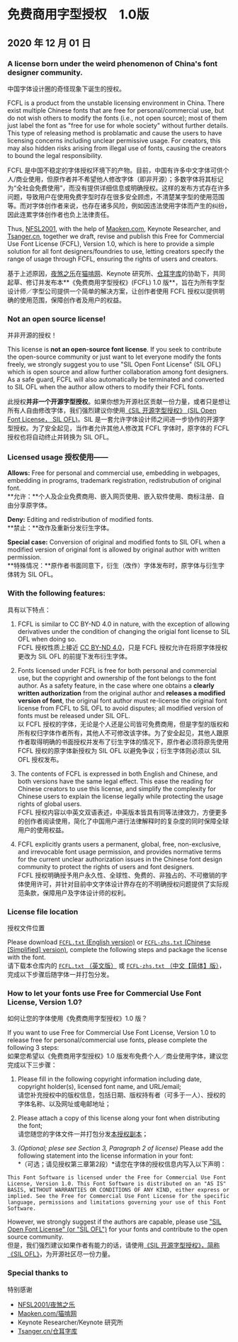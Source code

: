 # 免费商用字型授权　1.0版
## 2020 年 12 月 01 日

### A license born under the weird phenomenon of China's font designer community.  
中国字体设计圈的奇怪现象下诞生的授权。

FCFL is a product from the unstable licensing environment in China. There exist multiple Chinese fonts that are free for personal/commercial use, but do not wish others to modify the fonts (i.e., not open source); most of them just label the font as "free for use for whole society" without further details. This type of releasing method is problamatic and cause the users to have licensing concerns including unclear permissive usage. For creators, this may also hidden risks arising from illegal use of fonts, causing the creators to bound the legal responsibility.

FCFL 是中国不稳定的字体授权环境下的产物。目前，中国有许多中文字体可供个人/商业使用，但原作者并不希望他人修改字体（即非开源）；多数字体将其标记为“全社会免费使用”，而没有提供详细信息或明确授权。这样的发布方式存在许多问题，导致用户在使用免费字型时存在很多安全顾虑，不清楚某字型的使用范围等。而对字体创作者来说，也存在诸多风险，例如因违法使用字体而产生的纠纷，因此连累字体创作者也负上法律责任。

Thus, [NFSL2001](https://github.com/NightFurySL2001), with the help of [Maoken.com](https://www.maoken.com/), Keynote Researcher, and [Tsanger.cn](http://tsanger.cn/), together we draft, revise and publish this Free for Commercial Use Font License (FCFL), Version 1.0, which is here to provide a simple solution for all font designers/foundries to use, letting creators specify the range of usage through FCFL, ensuring the rights of users and creators.

基于上述原因，[夜煞之乐](https://github.com/NightFurySL2001)在[猫啃网](https://www.maoken.com/)、Keynote 研究所、[仓耳字库](http://tsanger.cn/)的协助下，共同起草、修订并发布本**《免费商用字型授权》(FCFL) 1.0 版**，旨在为所有字型设计师／字型公司提供一个简单的解决方案，让创作者使用 FCFL 授权以提供明确的使用范围，保障创作者及用户的权益。

### Not an open source license!  
并非开源的授权！

This license is **not an open-source font license**. If you seek to contribute the open-source community or just want to let everyone modify the fonts freely, we strongly suggest you to use "SIL Open Font License" (SIL OFL) which is open source and allow further collaboration among font designers. As a safe guard, FCFL will also automatically be terminated and converted to SIL OFL when the author allow others to modify their FCFL fonts.

此授权**并非一个开源字型授权**。如果你想为开源社区贡献一份力量，或者只是想让所有人自由修改字体，我们强烈建议你使用[《SIL 开源字型授权》 (SIL Open Font License， SIL OFL)](https://scripts.sil.org/OFL)。SIL 是一套允许字体设计师之间进一步协作的开源字型授权。为了安全起见，当作者允许其他人修改其 FCFL 字体时，原字体的 FCFL 授权也将自动终止并转换为 SIL OFL。

### Licensed usage 授权使用——

**Allows:** Free for personal and commercial use, embedding in webpages, embedding in programs, trademark registration, redistrubution of original font.  
**允许：**个人及企业免费商用、嵌入网页使用、嵌入软件使用、商标注册、自由分享原字体。

**Deny:** Editing and redistribution of modified fonts.  
**禁止：**改作及重新分发衍生字体。

**Special case:** Conversion of original and modified fonts to SIL OFL when a modified version of original font is allowed by original author with written permission.  
**特殊情况：**原作者书面同意下，衍生（改作）字体发布时，原字体与衍生字体转为 SIL OFL。

### With the following features:  
具有以下特点：

1. FCFL is similar to CC BY-ND 4.0 in nature, with the exception of allowing derivatives under the condition of changing the origial font license to SIL OFL when doing so.  
FCFL 授权性质上接近 [CC BY-ND 4.0](https://creativecommons.org/licenses/by-nd/4.0/)，只是 FCFL 授权允许在将原字体授权更改为 SIL OFL 的前提下发布衍生字体。

2. Fonts licensed under FCFL is free for both personal and commercial use, but the copyright and ownership of the font belongs to the font author. As a safety feature, in the case where one obtains a **clearly written authorization** from the original author and **releases a modified version of font**, the original font author must re-license the original font license from FCFL to SIL OFL to avoid disputes; all modified version of fonts must be released under SIL OFL.  
以 FCFL 授权的字体，无论是个人还是公司皆可免费商用，但是字型的版权和所有权归字体作者所有，其他人不可修改该字体。为了安全起见，其他人跟原作者取得明确的书面授权并发布了衍生字体的情况下，原作者必须将原先使用 FCFL 授权的原字体新授权为 SIL OFL 以避免争议；衍生字体则必须以 SIL OFL 授权发布。

3. The contents of FCFL is expressed in both English and Chinese, and both versions have the same legal effect. This ease the reading for Chinese creators to use this license, and simplify the complexity for Chinese users to explain the license legally while protecting the usage rights of global users.  
FCFL 授权内容以中英文双语表述，中英版本皆具有同等法律效力，方便更多的创作者阅读使用，简化了中国用户进行法律解释时的复杂度的同时保障全球用户的使用权益。

4. FCFL explicitly grants users a permanent, global, free, non-exclusive, and irrevocable font usage permission, and provides normative terms for the current unclear authorization issues in the Chinese font design community to protect the rights of users and font designers.  
FCFL 授权明确授予用户永久性、全球性、免费的、非独占的、不可撤销的字体使用许可，并针对目前中文字体设计界存在的不明确授权问题提供了实际规范条款，保障用户及字体设计师的权利。

### License file location  
授权文件位置

Please download [`FCFL.txt` (English version)]() or [`FCFL-zhs.txt` (Chinese [Simplified] version)](), complete the following steps and package the license with the font.  
请下载本仓库内的 [`FCFL.txt` （英文版）]() 或  [`FCFL-zhs.txt` （中文【简体】版）]()，完成以下步骤后随字体一并打包分发。

### How to let your fonts use Free for Commercial Use Font License, Version 1.0?  
如何让您的字体使用《免费商用字型授权》1.0 版？

If you want to use Free for Commercial Use Font License, Version 1.0 to release free for personal/commercial use fonts, please complete the following 3 steps:  
如果您希望以《免费商用字型授权》1.0 版发布免费个人／商业使用字体，建议您完成以下三步骤：

1. Please fill in the following copyright information including date, copyright holder(s), licensed font name, and URL/email;  
请您补充授权中的版权信息，包括日期、版权持有者（可多于一人）、授权的字体名称、以及网址或电邮地址；

2. Please attach a copy of this license along your font when distributing the font;  
请您随您的字体文件一并打包分发[本授权副本]()；

3. *(Optional; plese see Section 3, Paragraph 2 of license)* Please add the following statement into the license information in your font:  
*（可选；请见授权第三章第2段）*请您在字体的授权信息内写入以下声明：

```This Font Software is licensed under the Free for Commercial Use Font License, Version 1.0. This Font Software is distributed on an "AS IS" BASIS, WITHOUT WARRANTIES OR CONDITIONS OF ANY KIND, either express or implied. See the Free for Commercial Use Font License for the specific language, permissions and limitations governing your use of this Font Software.```

However, we strongly suggest if the authors are capable, please use ["SIL Open Font License" (or "SIL OFL")](https://scripts.sil.org/OFL) for your fonts and contribute to the open source community.  
但是，我们强烈建议如果作者有能力的话，请使用[《SIL 开源字型授权》，简称《SIL OFL》](https://scripts.sil.org/OFL)，为开源社区尽一份力量。

### Special thanks to  
特别感谢

- [NFSL2001/夜煞之乐](https://github.com/NightFurySL2001)
- [Maoken.com/猫啃网](https://www.maoken.com/)
- Keynote Researcher/Keynote 研究所
- [Tsanger.cn/仓耳字库](http://tsanger.cn/)